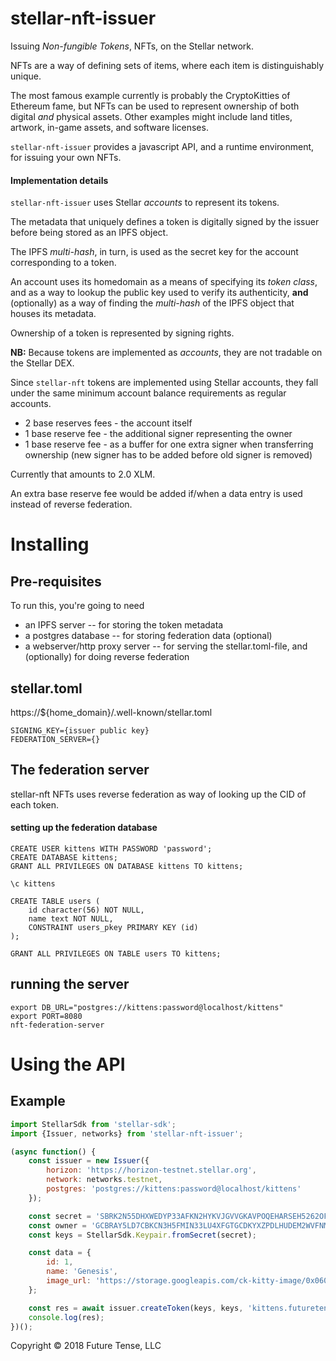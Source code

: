 # stellar-nft-issuer

Issuing *Non-fungible Tokens*, NFTs, on the Stellar network.

NFTs are a way of defining sets of items, where each item is distinguishably unique.

The most famous example currently is probably the CryptoKitties of Ethereum fame, but NFTs
can be used to represent ownership of both digital *and* physical assets.
Other examples might include land titles, artwork, in-game assets, and software licenses.

`stellar-nft-issuer` provides a javascript API, and a runtime environment, for issuing your own NFTs.

#### Implementation details

`stellar-nft-issuer` uses Stellar *accounts* to represent its tokens.

The metadata that uniquely defines a token is digitally signed by the issuer
before being stored as an IPFS object.

The IPFS *multi-hash*, in turn, is used as the secret key for the
account corresponding to a token.

An account uses its homedomain as a means of specifying its *token class*,
and as a way to lookup the public key used to verify its authenticity, **and**
(optionally) as a way of finding the *multi-hash* of the IPFS object that houses its metadata.

Ownership of a token is represented by signing rights. 

**NB:** Because tokens are implemented as *accounts*, they are not tradable on the Stellar DEX.

Since `stellar-nft` tokens are implemented using Stellar accounts,
they fall under the same minimum account balance requirements as regular accounts.

* 2 base reserves fees - the account itself
* 1 base reserve fee - the additional signer representing the owner
* 1 base reserve fee - as a buffer for one extra signer when transferring ownership (new signer has to be added before old signer is removed)

Currently that amounts to 2.0 XLM.

An extra base reserve fee would be added if/when a data entry is used instead of reverse federation.

# Installing

## Pre-requisites

To run this, you're going to need

* an IPFS server -- for storing the token metadata
* a postgres database -- for storing federation data (optional)
* a webserver/http proxy server -- for serving the stellar.toml-file, and (optionally) for doing reverse federation


## stellar.toml

https://${home_domain}/.well-known/stellar.toml

```
SIGNING_KEY={issuer public key}
FEDERATION_SERVER={}
```

## The federation server

stellar-nft NFTs uses reverse federation as way of looking up the CID of each token.

#### setting up the federation database

```
CREATE USER kittens WITH PASSWORD 'password';
CREATE DATABASE kittens;
GRANT ALL PRIVILEGES ON DATABASE kittens TO kittens;

\c kittens

CREATE TABLE users (
	id character(56) NOT NULL,
	name text NOT NULL,
	CONSTRAINT users_pkey PRIMARY KEY (id)
);

GRANT ALL PRIVILEGES ON TABLE users TO kittens;
```

## running the server

```
export DB_URL="postgres://kittens:password@localhost/kittens"
export PORT=8080
nft-federation-server
```


# Using the API

## Example

```javascript
import StellarSdk from 'stellar-sdk';
import {Issuer, networks} from 'stellar-nft-issuer';

(async function() {
    const issuer = new Issuer({
        horizon: 'https://horizon-testnet.stellar.org',
        network: networks.testnet,
        postgres: 'postgres://kittens:password@localhost/kittens'
    });

    const secret = 'SBRK2N55DHXWEDYP33AFKN2HYKVJGVVGKAVPOQEHARSEH5262OFS5BST';
    const owner = 'GCBRAY5LD7CBKCN3H5FMIN33LU4XFGTGCDKYXZPDLHUDEM2WVFNMIXCQ';
    const keys = StellarSdk.Keypair.fromSecret(secret);

    const data = {
        id: 1,
        name: 'Genesis',
        image_url: 'https://storage.googleapis.com/ck-kitty-image/0x06012c8cf97bead5deae237070f9587f8e7a266d/1.png'
    };

    const res = await issuer.createToken(keys, keys, 'kittens.futuretense.io', data, owner);
    console.log(res);
})();
```

Copyright © 2018 Future Tense, LLC
